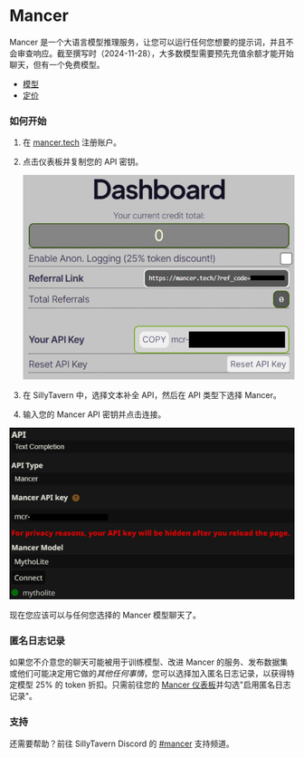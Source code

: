 # Mancer
Mancer 是一个大语言模型推理服务，让您可以运行任何您想要的提示词，并且不会审查响应。截至撰写时（2024-11-28），大多数模型需要预先充值余额才能开始聊天，但有一个免费模型。

- [模型](https://mancer.tech/models)
- [定价](https://mancer.tech/pricing)

### 如何开始
1. 在 [mancer.tech](https://mancer.tech/) 注册账户。
2. 点击仪表板并复制您的 API 密钥。

    ![2024/2/27 的 Mancer 仪表板](/static/mancer-dashboard.png)

3. 在 SillyTavern 中，选择文本补全 API，然后在 API 类型下选择 Mancer。
4. 输入您的 Mancer API 密钥并点击连接。

![API 密钥](/static/mancer-key.png)

现在您应该可以与任何您选择的 Mancer 模型聊天了。

### 匿名日志记录
如果您不介意您的聊天可能被用于训练模型、改进 Mancer 的服务、发布数据集或他们可能决定用它做的*其他任何事情*，您可以选择加入匿名日志记录，以获得特定模型 25% 的 token 折扣。只需前往您的 [Mancer 仪表板](https://mancer.tech/dashboard.html)并勾选"启用匿名日志记录"。

### 支持
还需要帮助？前往 SillyTavern Discord 的 [#mancer](https://discord.gg/Ze9UyNu3) 支持频道。
